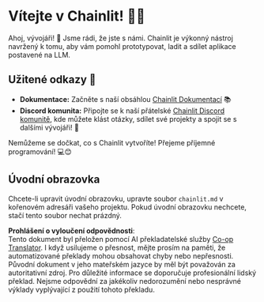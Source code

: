 <!--
CO_OP_TRANSLATOR_METADATA:
{
  "original_hash": "c49526c7abc56b0b5f1e835c1739f18e",
  "translation_date": "2025-07-12T13:55:24+00:00",
  "source_file": "11-mcp/code_samples/github-mcp/chainlit.md",
  "language_code": "cs"
}
-->
# Vítejte v Chainlit! 🚀🤖

Ahoj, vývojáři! 👋 Jsme rádi, že jste s námi. Chainlit je výkonný nástroj navržený k tomu, aby vám pomohl prototypovat, ladit a sdílet aplikace postavené na LLM.

## Užitené odkazy 🔗

- **Dokumentace:** Začněte s naší obsáhlou [Chainlit Dokumentací](https://docs.chainlit.io) 📚
- **Discord komunita:** Připojte se k naší přátelské [Chainlit Discord komunitě](https://discord.gg/k73SQ3FyUh), kde můžete klást otázky, sdílet své projekty a spojit se s dalšími vývojáři! 💬

Nemůžeme se dočkat, co s Chainlit vytvoříte! Přejeme příjemné programování! 💻😊

## Úvodní obrazovka

Chcete-li upravit úvodní obrazovku, upravte soubor `chainlit.md` v kořenovém adresáři vašeho projektu. Pokud úvodní obrazovku nechcete, stačí tento soubor nechat prázdný.

**Prohlášení o vyloučení odpovědnosti**:  
Tento dokument byl přeložen pomocí AI překladatelské služby [Co-op Translator](https://github.com/Azure/co-op-translator). I když usilujeme o přesnost, mějte prosím na paměti, že automatizované překlady mohou obsahovat chyby nebo nepřesnosti. Původní dokument v jeho mateřském jazyce by měl být považován za autoritativní zdroj. Pro důležité informace se doporučuje profesionální lidský překlad. Nejsme odpovědní za jakékoliv nedorozumění nebo nesprávné výklady vyplývající z použití tohoto překladu.